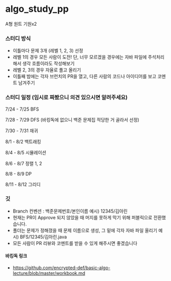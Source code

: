 # algo_study_pp

A형 원트 기원x2

### 스터디 방식

- 이틀마다 문제 3개 (레벨 1, 2, 3) 선정
- 레벨 1의 경우 모든 사람이 도전! 단, 너무 모르겠을 경우에는 자바 파일에 주석처리 해서 생각 흐름이라도 작성해보기
- 레벨 2, 3의 경우 자율로 풀고 올리기
- 이틀째 밤에는 각자 브런치의 PR을 열고, 다른 사람의 코드나 아이디어를 보고 코멘트 남겨주기

### 스터디 일정 (임시로 짜봤으니 의견 있으시면 알려주세요)

7/24 - 7/25 BFS

7/28 - 7/29 DFS (바킹독에 없으니 백준 문제집 적당한 거 골라서 선정)

7/30 - 7/31 재귀

8/1 - 8/2 백트래킹

8/4 - 8/5 시뮬레이션

8/6 - 8/7 정렬 1, 2

8/8 - 8/9 DP

8/11 - 8/12 그리디

### 깃

- Branch 컨벤션 : 백준문제번호/본인이름
  예시) 12345/김아린
- 현재는 PR이 Approve 되지 않았을 때 머지를 못하게 막기 위해 퍼블릭으로 전환했습니다.
- 폴더는 문제가 정해졌을 때 문제 이름으로 생성, 그 밑에 각자 자바 파일 올리기
  예시) BFS/12345/김아린.java
- 모든 사람이 PR 리뷰와 코멘트를 받을 수 있게 해주시면 좋겠습니다

#### 바킹독 링크
- https://github.com/encrypted-def/basic-algo-lecture/blob/master/workbook.md
